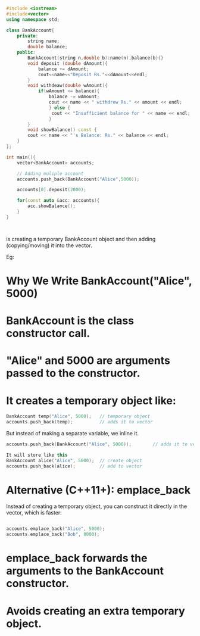 ```cpp

#include <iostream>
#include<vector>
using namespace std;

class BankAccount{
    private:
        string name;
        double balance;
    public:
        BankAccount(string n,double b):name(n),balance(b){}
        void deposit (double dAmount){
            balance += dAmount;
            cout<<name<<"Deposit Rs."<<dAmount<<endl;
        }
        void withdeaw(double wAmount){
            if(wAmount <= balance){
                balance -= wAmount;
                cout << name << " withdrew Rs." << amount << endl;
                } else {
                 cout << "Insufficient balance for " << name << endl;
                }
        }
        void showBalance() const {
        cout << name << "'s Balance: Rs." << balance << endl;
    }
};

int main(){
    vector<BankAccount> accounts;

    // Adding muliple account
    accounts.push_back(BankAccount("Alice",5000));

    accounts[0].deposit(2000);

    for(const auto &acc: accounts){
        acc.showBalance();
    }
}




```
is creating a temporary BankAccount object and then adding (copying/moving) it into the vector.

Eg:
# Why We Write BankAccount("Alice", 5000)
# BankAccount is the class constructor call.

# "Alice" and 5000 are arguments passed to the constructor.

# It creates a temporary object like:

```cpp
BankAccount temp("Alice", 5000);   // temporary object
accounts.push_back(temp);          // adds it to vector
```
But instead of making a separate variable, we inline it.

```cpp
accounts.push_back(BankAccount("Alice", 5000));        // adds it to vector

It will store like this
BankAccount alice("Alice", 5000);  // create object
accounts.push_back(alice);         // add to vector

```
# Alternative (C++11+): emplace_back

Instead of creating a temporary object, you can construct it directly in the vector, which is faster:

```cpp

accounts.emplace_back("Alice", 5000);
accounts.emplace_back("Bob", 8000);

```
# emplace_back forwards the arguments to the BankAccount constructor.

# Avoids creating an extra temporary object.


